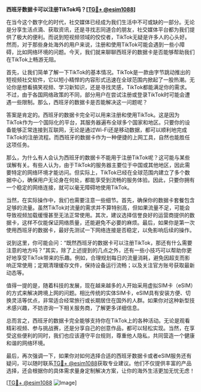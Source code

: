 **西班牙数据卡可以注册TikTok吗？[[TG💪+ @esim1088](https://t.me/s/esim1088)]**

在当今这个数字化的时代，社交媒体已经成为我们生活中不可或缺的一部分。无论是分享生活点滴、获取资讯，还是寻找志同道合的朋友，社交媒体平台都为我们提供了极大的便利。而说到短视频领域的佼佼者，TikTok无疑是许多人的心头好。然而，对于那些身处海外的用户来说，注册和使用TikTok可能会遇到一些小障碍，比如网络环境的问题。今天，我们就来聊聊西班牙的数据卡是否能够帮助我们在TikTok上畅游无阻。

首先，让我们简单了解一下TikTok的基本情况。TikTok是一款由字节跳动推出的短视频社交软件，它以短小精悍的内容形式迅速在全球范围内掀起了一股热潮。无论你是想看搞笑视频、学习新知识，还是寻找灵感，TikTok都能满足你的需求。不过，由于各国网络政策的不同，部分用户在尝试注册或登录TikTok时可能会遭遇一些限制。那么，西班牙的数据卡是否能解决这一问题呢？

答案是肯定的。西班牙的数据卡完全可以用来注册和使用TikTok。这是因为TikTok作为一个国际化的平台，其服务器遍布全球多个国家和地区。只要你的设备能够正常连接到互联网，无论是通过Wi-Fi还是移动数据，都可以顺利地完成TikTok的注册流程。而西班牙的数据卡作为一种便捷的上网工具，自然也能胜任这项任务。

那么，为什么有人会认为西班牙的数据卡不能用于注册TikTok呢？这可能与某些误解有关。有些人认为，由于TikTok的服务器主要位于中国或其他地区，因此需要特定的网络环境才能访问。但实际上，TikTok已经在全球范围内建立了多个数据中心，确保用户无论身在何处，都能享受到流畅的服务体验。因此，只要你拥有一个稳定的网络连接，就可以毫无障碍地使用TikTok。

当然，在实际操作中，我们也需要注意一些细节。首先，确保你的数据卡套餐包含足够的流量。虽然TikTok对流量的需求并不算特别高，但如果流量不足，可能会导致视频加载缓慢甚至无法正常使用。其次，建议选择信誉良好的运营商提供的数据卡，这样不仅能保证网络质量，还能避免不必要的麻烦。最后，如果你是第一次使用西班牙的数据卡，最好先测试一下网络连接是否稳定，以免影响后续的操作。

说到这里，你可能会问：“既然西班牙的数据卡可以注册TikTok，那还有什么需要注意的地方吗？”其实，除了上述提到的几点之外，还有一些小技巧可以帮助你更好地享受TikTok带来的乐趣。例如，合理规划每日的流量消耗，避免因超支而影响正常使用；定期清理缓存文件，保持设备运行流畅；以及关注官方账号获取最新动态等。

值得一提的是，随着科技的发展，现在越来越多的人开始采用虚拟SIM卡（eSIM）的方式来解决跨境上网的问题。相比传统的实体SIM卡，eSIM具有安装方便、切换灵活等优点，非常适合经常旅行或长期居住在国外的人群。如果你对这种新型技术感兴趣，不妨咨询一下相关服务商，了解更多详细信息。

总而言之，西班牙的数据卡完全能够支持你在TikTok上的各种活动。无论是观看精彩视频、参与挑战赛，还是分享自己的创意作品，都可以轻松实现。当然，在享受这些便利的同时，我们也应该遵守平台规则，尊重他人隐私，共同营造一个健康和谐的网络环境。

最后，再次强调一下，如果你对如何选择合适的西班牙数据卡或者eSIM服务还有疑问，可以随时联系[TG💪+ @esim1088](https://t.me/s/esim1088)获取专业建议。他们不仅提供丰富的产品选择，还会根据你的具体需求量身定制解决方案，让你的海外生活更加无忧无虑！

[[TG💪+ @esim1088](https://t.me/s/esim1088) ![Image](https://i.postimg.cc/4NQfJmqS/Snipaste-2025-05-13-00-14-12.png)]